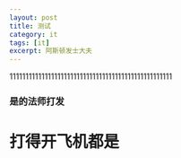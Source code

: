 ```yaml
---
layout: post
title: 测试
category: it
tags: [it]
excerpt: 阿斯顿发士大夫
---
```


111111111111111111111111111111111111111111111111111
### 是的法师打发
# 打得开飞机都是